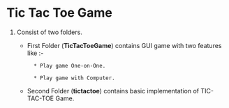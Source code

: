 # Tic Tac Toe Game

1. Consist of two folders.
    - First Folder (**TicTacToeGame**) contains GUI game with two features like :-
            
            * Play game One-on-One.
            
            * Play game with Computer.
    - Second Folder (**tictactoe**) contains basic implementation of TIC-TAC-TOE Game.
